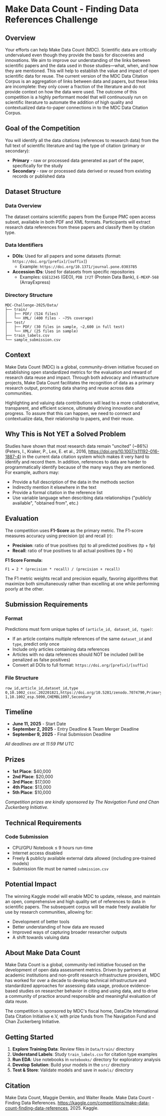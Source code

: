 # Make Data Count - Finding Data References Challenge

## Overview

Your efforts can help Make Data Count (MDC). Scientific data are critically undervalued even though they provide the basis for discoveries and innovations. We aim to improve our understanding of the links between scientific papers and the data used in those studies—what, when, and how they are mentioned. This will help to establish the value and impact of open scientific data for reuse. The current version of the MDC Data Citation Corpus is an aggregation of links between data and papers, but these links are incomplete: they only cover a fraction of the literature and do not provide context on how the data were used. The outcome of this competition is a highly performant model that will continuously run on scientific literature to automate the addition of high quality and contextualized data-to-paper connections in to the MDC Data Citation Corpus.

## Goal of the Competition

You will identify all the data citations (references to research data) from the full text of scientific literature and tag the type of citation (primary or secondary):

- **Primary** - raw or processed data generated as part of the paper, specifically for the study
- **Secondary** - raw or processed data derived or reused from existing records or published data

## Dataset Structure

### Data Overview
The dataset contains scientific papers from the Europe PMC open access subset, available in both PDF and XML formats. Participants will extract research data references from these papers and classify them by citation type.

### Data Identifiers
- **DOIs**: Used for all papers and some datasets (format: `https://doi.org/[prefix]/[suffix]`)
  - Example: `https://doi.org/10.1371/journal.pone.0303785`
- **Accession IDs**: Used for datasets from specific repositories
  - Examples: `GSE12345` (GEO), `PDB 1Y2T` (Protein Data Bank), `E-MEXP-568` (ArrayExpress)

### Directory Structure
```
MDC-Challenge-2025/Data/
├── train/
│   ├── PDF/ (524 files)
│   └── XML/ (400 files - ~75% coverage)
├── test/
│   ├── PDF/ (30 files in sample, ~2,600 in full test)
│   └── XML/ (25 files in sample)
├── train_labels.csv
└── sample_submission.csv
```

## Context

Make Data Count (MDC) is a global, community-driven initiative focused on establishing open standardized metrics for the evaluation and reward of research data reuse and impact. Through both advocacy and infrastructure projects, Make Data Count facilitates the recognition of data as a primary research output, promoting data sharing and reuse across data communities.

Highlighting and valuing data contributions will lead to a more collaborative, transparent, and efficient science, ultimately driving innovation and progress. To assure that this can happen, we need to connect and contextualize data, their relationship to papers, and their reuse.

## Why This is Not YET a Solved Problem

Studies have shown that most research data remain "uncited" (~86%) (Peters, I., Kraker, P., Lex, E. et al., 2016, https://doi.org/10.1007/s11192-016-1887-4) in the current data citation system which makes it very hard to identify and record them. In addition, references to data are harder to programmatically identify because of the many ways they are mentioned. For example, authors may:

- Provide a full description of the data in the methods section
- Indirectly mention it elsewhere in the text
- Provide a formal citation in the reference list
- Use variable language when describing data relationships ("publicly available", "obtained from", etc.)

## Evaluation

The competition uses **F1-Score** as the primary metric. The F1-score measures accuracy using precision (p) and recall (r):

- **Precision**: ratio of true positives (tp) to all predicted positives (tp + fp)
- **Recall**: ratio of true positives to all actual positives (tp + fn)

**F1 Score Formula:**
```
F1 = 2 * (precision * recall) / (precision + recall)
```

The F1 metric weights recall and precision equally, favoring algorithms that maximize both simultaneously rather than excelling at one while performing poorly at the other.

## Submission Requirements

### Format
Predictions must form unique tuples of `(article_id, dataset_id, type)`:
- If an article contains multiple references of the same `dataset_id` and `type`, predict only once
- Include only articles containing data references
- Articles with no data references should NOT be included (will be penalized as false positives)
- Convert all DOIs to full format: `https://doi.org/[prefix]/[suffix]`

### File Structure
```csv
row_id,article_id,dataset_id,type
0,10.1002_cssc.202201821,https://doi.org/10.5281/zenodo.7074790,Primary
1,10.1002_esp.5090,CHEMBL1097,Secondary
```

## Timeline

- **June 11, 2025** - Start Date
- **September 2, 2025** - Entry Deadline & Team Merger Deadline
- **September 9, 2025** - Final Submission Deadline

*All deadlines are at 11:59 PM UTC*

## Prizes

- **1st Place**: $40,000
- **2nd Place**: $20,000
- **3rd Place**: $17,000
- **4th Place**: $13,000
- **5th Place**: $10,000

*Competition prizes are kindly sponsored by The Navigation Fund and Chan Zuckerberg Initiative.*

## Technical Requirements

### Code Submission
- CPU/GPU Notebook ≤ 9 hours run-time
- Internet access disabled
- Freely & publicly available external data allowed (including pre-trained models)
- Submission file must be named `submission.csv`

## Potential Impact

The winning Kaggle model will enable MDC to update, release, and maintain an open, comprehensive and high quality set of references to data in scientific papers. The subsequent corpus will be made freely available for use by research communities, allowing for:

- Development of better tools
- Better understanding of how data are reused
- Improved ways of capturing broader researcher outputs
- A shift towards valuing data

## About Make Data Count

Make Data Count is a global, community-led initiative focused on the development of open data assessment metrics. Driven by partners at academic institutions and non-profit research infrastructure providers, MDC has worked for over a decade to develop technical infrastructure and standardized approaches for assessing data usage, produce evidence-based studies on researcher behavior in citing and using data, and to drive a community of practice around responsible and meaningful evaluation of data reuse.

The competition is sponsored by MDC's fiscal home, DataCite International Data Citation Initiative e.V, with prize funds from The Navigation Fund and Chan Zuckerberg Initiative.

## Getting Started

1. **Explore Training Data**: Review files in `Data/train/` directory
2. **Understand Labels**: Study `train_labels.csv` for citation type examples
3. **Run EDA**: Use notebooks in `notebooks/` directory for exploratory analysis
4. **Develop Solution**: Build your models in the `src/` directory
5. **Test & Store**: Validate models and save in `models/` directory

## Citation

Make Data Count, Maggie Demkin, and Walter Reade. Make Data Count - Finding Data References. https://kaggle.com/competitions/make-data-count-finding-data-references, 2025. Kaggle. 